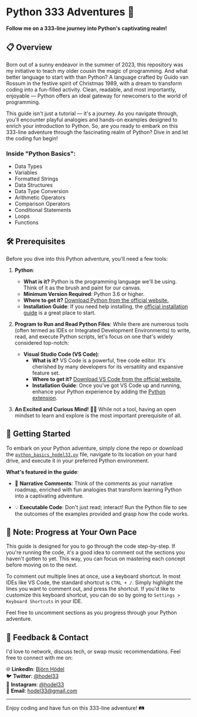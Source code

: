 # Python 333 Adventures 🐍

**Follow me on a 333-line journey into Python's captivating realm!**

## 📋 Overview
Born out of a sunny endeavor in the summer of 2023, this repository was my initiative to teach my older cousin the magic of programming. And what better language to start with than Python? A language crafted by Guido van Rossum in the festive spirit of Christmas 1989, with a dream to transform coding into a fun-filled activity. Clean, readable, and most importantly, enjoyable — Python offers an ideal gateway for newcomers to the world of programming.

This guide isn't just a tutorial — it's a journey. As you navigate through, you'll encounter playful analogies and hands-on examples designed to enrich your introduction to Python. So, are you ready to embark on this 333-line adventure through the fascinating realm of Python? Dive in and let the coding fun begin!

### Inside "Python Basics":
- Data Types
- Variables
- Formatted Strings
- Data Structures
- Data Type Conversion
- Arithmetic Operators
- Comparison Operators
- Conditional Statements
- Loops
- Functions

## 🛠️ Prerequisites

Before you dive into this Python adventure, you'll need a few tools:

1. **Python**:
   - **What is it?** Python is the programming language we'll be using. Think of it as the brush and paint for our canvas.
   - **Minimum Version Required**: Python 3.6 or higher.
   - **Where to get it?** [Download Python from the official website.](https://www.python.org/downloads/)
   - **Installation Guide**: If you need help installing, the [official installation guide](https://docs.python.org/3/using/index.html) is a great place to start.

2. **Program to Run and Read Python Files**:
   While there are numerous tools (often termed as IDEs or Integrated Development Environments) to write, read, and execute Python scripts, let's focus on one that's widely considered top-notch:

   - **Visual Studio Code (VS Code)**:
     - **What is it?** VS Code is a powerful, free code editor. It's cherished by many developers for its versatility and expansive feature set.
     - **Where to get it?** [Download VS Code from the official website.](https://code.visualstudio.com/)
     - **Installation Guide**: Once you've got VS Code up and running, enhance your Python experience by adding the [Python extension](https://marketplace.visualstudio.com/items?itemName=ms-python.python).

3. **An Excited and Curious Mind!** 🧠✨
   While not a tool, having an open mindset to learn and explore is the most important prerequisite of all.

## 🚀 Getting Started

To embark on your Python adventure, simply clone the repo or download the [`python_basics_hodel33.py`](./python_basics_hodel33.py) file, navigate to its location on your hard drive, and execute it in your preferred Python environment.

**What's featured in the guide**:
- 📖 **Narrative Comments**: Think of the comments as your narrative roadmap, enriched with fun analogies that transform learning Python into a captivating adventure.
  
- 💡 **Executable Code**: Don't just read; interact! Run the Python file to see the outcomes of the examples provided and grasp how the code works.

## 📝 Note: Progress at Your Own Pace

This guide is designed for you to go through the code step-by-step. If you're running the code, it's a good idea to comment out the sections you haven't gotten to yet. This way, you can focus on mastering each concept before moving on to the next.

To comment out multiple lines at once, use a keyboard shortcut. In most IDEs like VS Code, the standard shortcut is `CTRL + /`. Simply highlight the lines you want to comment out, and press the shortcut. If you'd like to customize this keyboard shortcut, you can do so by going to `Settings > Keyboard Shortcuts` in your IDE.

Feel free to uncomment sections as you progress through your Python adventure.

## 💬 Feedback & Contact

I'd love to network, discuss tech, or swap music recommendations. Feel free to connect with me on:

🌐 **LinkedIn**: [Björn Hödel](https://www.linkedin.com/in/bjornhodel)<br>
🐦 **Twitter**: [@hodel33](https://twitter.com/hodel33)<br>
📸 **Instagram**: [@hodel33](https://www.instagram.com/hodel33)<br>
📧 **Email**: [hodel33@gmail.com](mailto:hodel33@gmail.com)

---

Enjoy coding and have fun on this 333-line adventure! 🛤️
